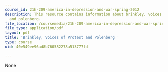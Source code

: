 ```yaml
---
course_id: 21h-209-america-in-depression-and-war-spring-2012
description: This resource contains information about brinkley, voices of protest
  and polenberg.
file_location: /coursemedia/21h-209-america-in-depression-and-war-spring-2012/40e549ee96ad8b760582278a513777fd_MIT21H_209S12_brinkley.pdf
file_type: application/pdf
layout: pdf
title: 'Brinkley, Voices of Protest and Polenberg '
type: course
uid: 40e549ee96ad8b760582278a513777fd

---
```

None